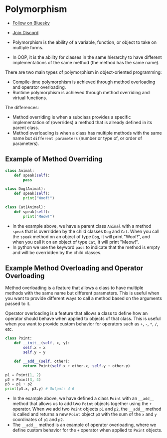 # Polymorphism

- [Follow on Bluesky](https://bsky.app/profile/leonlonsdale.dev)
- [Join Discord](https://discord.gg/dhrdFh98UA)

- Polymorphism is the ability of a variable, function, or object to take on multiple forms.
- In OOP, it is the ability for classes in the same hierarchy to have different implementations of the same method (the method has the same name).

There are two main types of polymorphism in object-oriented programming:

- Compile-time polymorphism is achieved through method overloading and operator overloading.
- Runtime polymorphism is achieved through method overriding and virtual functions.

The differences:

- Method overriding is when a subclass provides a specific implementation of (overrides) a method that is already defined in its parent class.
- Method overloading is when a class has multiple methods with the same name but `different parameters` (number or type of, or order of parameters).

## Example of Method Overriding

```python
class Animal:
    def speak(self):
        pass

class Dog(Animal):
    def speak(self):
        print("Woof!")

class Cat(Animal):
    def speak(self):
        print("Meow!")
```

- In the example above, we have a parent class `Animal` with a method `speak` that is overridden by the child classes `Dog` and `Cat`. When you call the `speak` method on an object of type `Dog`, it will print "Woof!", and when you call it on an object of type `Cat`, it will print "Meow!".
- In python we use the keyword `pass` to indicate that the method is empty and will be overridden by the child classes.

## Example Method Overloading and Operator Overloading

Method overloading is a feature that allows a class to have multiple methods with the same name but different parameters. This is useful when you want to provide different ways to call a method based on the arguments passed to it.

Operator overloading is a feature that allows a class to define how an operator should behave when applied to objects of that class. This is useful when you want to provide custom behavior for operators such as `+`, `-`, `*`, `/`, etc.

```python
class Point:
    def __init__(self, x, y):
        self.x = x
        self.y = y

    def __add__(self, other):
        return Point(self.x + other.x, self.y + other.y)

p1 = Point(1, 2)
p2 = Point(3, 4)
p3 = p1 + p2
print(p3.x, p3.y) # Output: 4 6
```

- In the example above, we have defined a class `Point` with an `__add__` method that allows us to add two `Point` objects together using the `+` operator. When we add two `Point` objects `p1` and `p2`, the `__add__` method is called and returns a new `Point` object `p3` with the sum of the `x` and `y` coordinates of `p1` and `p2`.
- The `__add__` method is an example of operator overloading, where we define custom behavior for the `+` operator when applied to `Point` objects.
